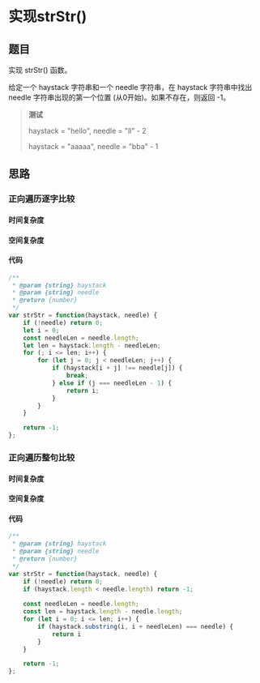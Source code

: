# 实现strStr()

## 题目

实现 strStr() 函数。

给定一个 haystack 字符串和一个 needle 字符串，在 haystack 字符串中找出 needle 字符串出现的第一个位置 (从0开始)。如果不存在，则返回  -1。

> **测试**
>
> haystack = "hello", needle = "ll" - 2
>
> haystack = "aaaaa", needle = "bba" - 1

## 思路

### 正向遍历逐字比较



#### 时间复杂度



#### 空间复杂度



#### 代码

```javascript
/**
 * @param {string} haystack
 * @param {string} needle
 * @return {number}
 */
var strStr = function(haystack, needle) {
    if (!needle) return 0;
    let i = 0;
    const needleLen = needle.length;
    let len = haystack.length - needleLen;
    for (; i <= len; i++) {
        for (let j = 0; j < needleLen; j++) {
            if (haystack[i + j] !== needle[j]) {
                break;
            } else if (j === needleLen - 1) {
                return i;
            }
        }
    }

    return -1;
};
```



### 正向遍历整句比较



#### 时间复杂度



#### 空间复杂度



#### 代码

```javascript
/**
 * @param {string} haystack
 * @param {string} needle
 * @return {number}
 */
var strStr = function(haystack, needle) {
    if (!needle) return 0;
    if (haystack.length < needle.length) return -1;
    
    const needleLen = needle.length;
    const len = haystack.length - needle.length;
    for (let i = 0; i <= len; i++) {
        if (haystack.substring(i, i + needleLen) === needle) {
            return i
        }
    }

    return -1;
};
```

